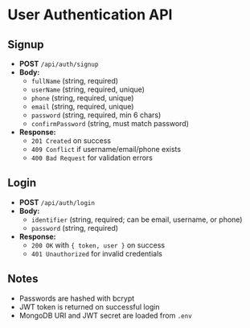 # User Authentication API

## Signup

- **POST** `/api/auth/signup`
- **Body:**
  - `fullName` (string, required)
  - `userName` (string, required, unique)
  - `phone` (string, required, unique)
  - `email` (string, required, unique)
  - `password` (string, required, min 6 chars)
  - `confirmPassword` (string, must match password)
- **Response:**
  - `201 Created` on success
  - `409 Conflict` if username/email/phone exists
  - `400 Bad Request` for validation errors

## Login

- **POST** `/api/auth/login`
- **Body:**
  - `identifier` (string, required; can be email, username, or phone)
  - `password` (string, required)
- **Response:**
  - `200 OK` with `{ token, user }` on success
  - `401 Unauthorized` for invalid credentials

## Notes

- Passwords are hashed with bcrypt
- JWT token is returned on successful login
- MongoDB URI and JWT secret are loaded from `.env`
